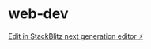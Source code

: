 # web-dev

[Edit in StackBlitz next generation editor ⚡️](https://stackblitz.com/~/github.com/eri-adepoju/web-dev)